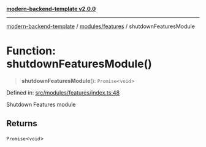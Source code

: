 [**modern-backend-template v2.0.0**](../../../README.md)

***

[modern-backend-template](../../../modules.md) / [modules/features](../README.md) / shutdownFeaturesModule

# Function: shutdownFeaturesModule()

> **shutdownFeaturesModule**(): `Promise`\<`void`\>

Defined in: [src/modules/features/index.ts:48](https://github.com/maemreyo/saas-4cus-nodejs/blob/2a5b3f3aa11335dfa561e80e1feabb8e6084261e/src/modules/features/index.ts#L48)

Shutdown Features module

## Returns

`Promise`\<`void`\>
